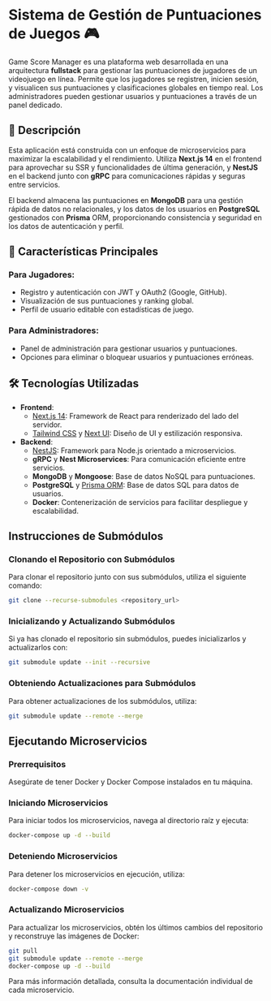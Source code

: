 # Sistema de Gestión de Puntuaciones de Juegos 🎮

Game Score Manager es una plataforma web desarrollada en una arquitectura **fullstack** para gestionar las puntuaciones de jugadores de un videojuego en línea. Permite que los jugadores se registren, inicien sesión, y visualicen sus puntuaciones y clasificaciones globales en tiempo real. Los administradores pueden gestionar usuarios y puntuaciones a través de un panel dedicado.

## 📝 Descripción

Esta aplicación está construida con un enfoque de microservicios para maximizar la escalabilidad y el rendimiento. Utiliza **Next.js 14** en el frontend para aprovechar su SSR y funcionalidades de última generación, y **NestJS** en el backend junto con **gRPC** para comunicaciones rápidas y seguras entre servicios.

El backend almacena las puntuaciones en **MongoDB** para una gestión rápida de datos no relacionales, y los datos de los usuarios en **PostgreSQL** gestionados con **Prisma** ORM, proporcionando consistencia y seguridad en los datos de autenticación y perfil.

## 🚀 Características Principales

### Para Jugadores:

- Registro y autenticación con JWT y OAuth2 (Google, GitHub).
- Visualización de sus puntuaciones y ranking global.
- Perfil de usuario editable con estadísticas de juego.

### Para Administradores:

- Panel de administración para gestionar usuarios y puntuaciones.
- Opciones para eliminar o bloquear usuarios y puntuaciones erróneas.

## 🛠️ Tecnologías Utilizadas

- **Frontend**:
  - [Next.js 14](https://nextjs.org/): Framework de React para renderizado del lado del servidor.
  - [Tailwind CSS](https://tailwindcss.com/) y [Next UI](https://nextui.org/): Diseño de UI y estilización responsiva.
- **Backend**:
  - [NestJS](https://nestjs.com/): Framework para Node.js orientado a microservicios.
  - **gRPC** y **Nest Microservices**: Para comunicación eficiente entre servicios.
  - **MongoDB** y **Mongoose**: Base de datos NoSQL para puntuaciones.
  - **PostgreSQL** y [Prisma ORM](https://www.prisma.io/): Base de datos SQL para datos de usuarios.
  - **Docker**: Contenerización de servicios para facilitar despliegue y escalabilidad.

## Instrucciones de Submódulos

### Clonando el Repositorio con Submódulos

Para clonar el repositorio junto con sus submódulos, utiliza el siguiente comando:

```sh
git clone --recurse-submodules <repository_url>
```

### Inicializando y Actualizando Submódulos

Si ya has clonado el repositorio sin submódulos, puedes inicializarlos y actualizarlos con:

```sh
git submodule update --init --recursive
```

### Obteniendo Actualizaciones para Submódulos

Para obtener actualizaciones de los submódulos, utiliza:

```sh
git submodule update --remote --merge
```

## Ejecutando Microservicios

### Prerrequisitos

Asegúrate de tener Docker y Docker Compose instalados en tu máquina.

### Iniciando Microservicios

Para iniciar todos los microservicios, navega al directorio raíz y ejecuta:

```sh
docker-compose up -d --build
```

### Deteniendo Microservicios

Para detener los microservicios en ejecución, utiliza:

```sh
docker-compose down -v
```

### Actualizando Microservicios

Para actualizar los microservicios, obtén los últimos cambios del repositorio y reconstruye las imágenes de Docker:

```sh
git pull
git submodule update --remote --merge
docker-compose up -d --build
```

Para más información detallada, consulta la documentación individual de cada microservicio.

